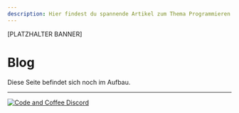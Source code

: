 ```yaml
---
description: Hier findest du spannende Artikel zum Thema Programmieren.
---
```


[PLATZHALTER BANNER]

# Blog

Diese Seite befindet sich noch im Aufbau.

***
[![Code and Coffee Discord](https://discordapp.com/api/guilds/889432631672983562/widget.png?style=banner2)](http://discord.code-n.coffee)
